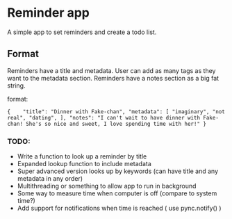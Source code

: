 # Reminder app

A simple app to set reminders and create a todo list. 

## Format
Reminders have a title and metadata. User can add as many tags as they want to the metadata section.
Reminders have a notes section as a big fat string.

format:

``
{   
    "title": "Dinner with Fake-chan",
    "metadata": [
        "imaginary", "not real", "dating",
    ],
    "notes": "I can't wait to have dinner with Fake-chan! She's so nice and sweet, I love spending time with her!"
}
``

### TODO:
- Write a function to look up a reminder by title
- Expanded lookup function to include metadata
- Super advanced version looks up by keywords (can have title and any metadata in any order)
- Multithreading or something to allow app to run in background
- Some way to measure time when computer is off (compare to system time?)
- Add support for notifications when time is reached ( use pync.notify() )